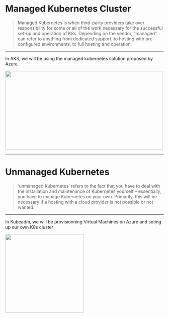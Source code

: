 # Managed Kubernetes Cluster

> Managed Kubernetes is when third-party providers take over responsibility for some or all of the work necessary for the successful set-up and operation of K8s. Depending on the vendor, “managed” can refer to anything from dedicated support, to hosting with pre-configured environments, to full hosting and operation.

--------
In AKS, we will be using the managed kubernetes solution proposed by Azure.


<img src="https://rafay.co/wp-content/uploads/2019/11/k8saks1-1.jpg" width="500" height="250" />

--------

# Unmanaged Kubernetes

> ‘unmanaged Kubernetes’ refers to the fact that you have to deal with the installation and maintenance of Kubernetes yourself – essentially, you have to manage Kubernetes on your own. Primarily, this will be necessary if a hosting with a cloud provider is not possible or not wanted.

--------
In Kubeadm, we will be provisionning Virtual Machines on Azure and seting up our own K8s cluster


<img src="https://d33wubrfki0l68.cloudfront.net/e4a8ddb49f07de8b2c2dbbfc7c9bedcfe0816701/600b1/images/kubeadm-stacked-color.png" width="250" height="250" />
